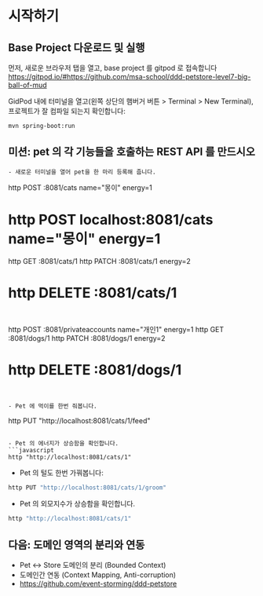 # 시작하기 ###

## Base Project 다운로드 및 실행
먼저, 새로운 브라우저 탭을 열고, base project 를 gitpod 로 접속합니다
https://gitpod.io/#https://github.com/msa-school/ddd-petstore-level7-big-ball-of-mud

GidPod 내에 터미널을 열고(왼쪽 상단의 햄버거 버튼 > Terminal > New Terminal), 프로젝트가 잘 컴파일 되는지 확인합니다:
```
mvn spring-boot:run
```

## 미션: pet 의 각 기능들을 호출하는 REST API 를 만드시오

```
- 새로운 터미널을 열어 pet을 한 마리 등록해 줍니다.

```
http POST :8081/cats name="몽이" energy=1
# http POST localhost:8081/cats name="몽이" energy=1
http GET :8081/cats/1
http PATCH :8081/cats/1 energy=2
# http DELETE :8081/cats/1 
```


```
http POST :8081/privateaccounts name="개인1" energy=1
http GET :8081/dogs/1
http PATCH :8081/dogs/1 energy=2
# http DELETE :8081/dogs/1 
```


- Pet 에 먹이를 한번 줘봅니다.
```
http PUT "http://localhost:8081/cats/1/feed"
```

- Pet 의 에너지가 상승함을 확인합니다.
```javascript
http "http://localhost:8081/cats/1"
```

- Pet 의 털도 한번 가꿔봅니다:
```javascript
http PUT "http://localhost:8081/cats/1/groom"
```


- Pet 의 외모지수가 상승함을 확인합니다.
```javascript
http "http://localhost:8081/cats/1"
```

## 다음: 도메인 영역의 분리와 연동
- Pet <-> Store 도메인의 분리 (Bounded Context)
- 도메인간 연동 (Context Mapping, Anti-corruption)
- https://github.com/event-storming/ddd-petstore


